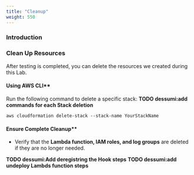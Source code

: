 ```yaml
---
title: "Cleanup"
weight: 550
---
```


### Introduction

### Clean Up Resources

After testing is completed, you can delete the resources we created during this Lab.
#### Using AWS CLI**

Run the following command to delete a specific stack:
**TODO dessumi:add commands for each Stack deletion**
```
aws cloudformation delete-stack --stack-name YourStackName
```
#### Ensure Complete Cleanup**

- Verify that the **Lambda function, IAM roles, and log groups** are deleted if they are no longer needed.

**TODO dessumi:Add deregistring the Hook steps**
**TODO dessumi:add undeploy Lambds function steps**
